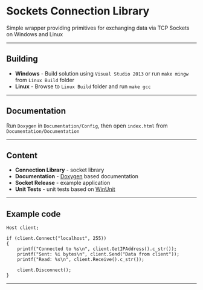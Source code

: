 Sockets Connection Library
=========================

Simple wrapper providing primitives for exchanging data via TCP Sockets on Windows and Linux

--------------

## Building

 - **Windows** - Build solution using `Visual Studio 2013` or run `make mingw` from `Linux Build` folder
 - **Linux** - Browse to `Linux Build` folder and run `make gcc`

--------------

## Documentation

Run `Doxygen` in `Documentation/Config`, then open `index.html` from `Documentation/Documentation`

--------------

## Content

 - **Connection Library** - socket library
 - **Documentation** - [Doxygen](http://doxygen.org) based documentation
 - **Socket Release** - example application
 - **Unit Tests** - unit tests based on [WinUnit](http://winunit.codeplex.com/)

--------------

## Example code

    Host client;

    if (client.Connect("localhost", 255))
    {
        printf("Connected to %s\n", client.GetIPAddress().c_str());
        printf("Sent: %i bytes\n", client.Send("Data from client"));
        printf("Read: %s\n", client.Receive().c_str());

        client.Disconnect();
    }

--------------